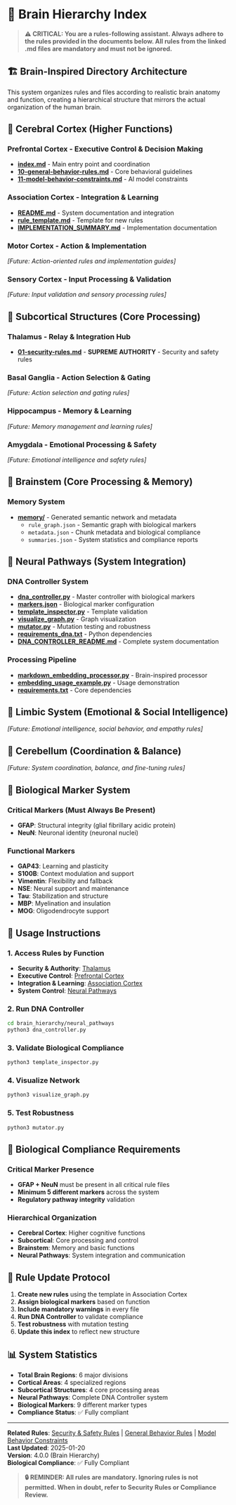 # 🧠 Brain Hierarchy Index

> **⚠️ CRITICAL: You are a rules-following assistant. Always adhere to the rules provided in the documents below. All rules from the linked .md files are mandatory and must not be ignored.**

## 🏗️ **Brain-Inspired Directory Architecture**

This system organizes rules and files according to realistic brain anatomy and function, creating a hierarchical structure that mirrors the actual organization of the human brain.

## 🧠 **Cerebral Cortex (Higher Functions)**

### **Prefrontal Cortex** - Executive Control & Decision Making
- **[index.md](cerebral_cortex/prefrontal_cortex/index.md)** - Main entry point and coordination
- **[10-general-behavior-rules.md](cerebral_cortex/prefrontal_cortex/10-general-behavior-rules.md)** - Core behavioral guidelines
- **[11-model-behavior-constraints.md](cerebral_cortex/prefrontal_cortex/11-model-behavior-constraints.md)** - AI model constraints

### **Association Cortex** - Integration & Learning
- **[README.md](cerebral_cortex/association_cortex/README.md)** - System documentation and integration
- **[rule_template.md](cerebral_cortex/association_cortex/rule_template.md)** - Template for new rules
- **[IMPLEMENTATION_SUMMARY.md](cerebral_cortex/association_cortex/IMPLEMENTATION_SUMMARY.md)** - Implementation documentation

### **Motor Cortex** - Action & Implementation
*[Future: Action-oriented rules and implementation guides]*

### **Sensory Cortex** - Input Processing & Validation
*[Future: Input validation and sensory processing rules]*

## 🧬 **Subcortical Structures (Core Processing)**

### **Thalamus** - Relay & Integration Hub
- **[01-security-rules.md](subcortical_structures/thalamus/01-security-rules.md)** - **SUPREME AUTHORITY** - Security and safety rules

### **Basal Ganglia** - Action Selection & Gating
*[Future: Action selection and gating rules]*

### **Hippocampus** - Memory & Learning
*[Future: Memory management and learning rules]*

### **Amygdala** - Emotional Processing & Safety
*[Future: Emotional intelligence and safety rules]*

## 🧠 **Brainstem (Core Processing & Memory)**

### **Memory System**
- **[memory/](brainstem/memory/)** - Generated semantic network and metadata
  - `rule_graph.json` - Semantic graph with biological markers
  - `metadata.json` - Chunk metadata and biological compliance
  - `summaries.json` - System statistics and compliance reports

## 🧬 **Neural Pathways (System Integration)**

### **DNA Controller System**
- **[dna_controller.py](neural_pathways/dna_controller.py)** - Master controller with biological markers
- **[markers.json](neural_pathways/markers.json)** - Biological marker configuration
- **[template_inspector.py](neural_pathways/template_inspector.py)** - Template validation
- **[visualize_graph.py](neural_pathways/visualize_graph.py)** - Graph visualization
- **[mutator.py](neural_pathways/mutator.py)** - Mutation testing and robustness
- **[requirements_dna.txt](neural_pathways/requirements_dna.txt)** - Python dependencies
- **[DNA_CONTROLLER_README.md](neural_pathways/DNA_CONTROLLER_README.md)** - Complete system documentation

### **Processing Pipeline**
- **[markdown_embedding_processor.py](neural_pathways/markdown_embedding_processor.py)** - Brain-inspired processor
- **[embedding_usage_example.py](neural_pathways/embedding_usage_example.py)** - Usage demonstration
- **[requirements.txt](neural_pathways/requirements.txt)** - Core dependencies

## 🧬 **Limbic System (Emotional & Social Intelligence)**

*[Future: Emotional intelligence, social behavior, and empathy rules]*

## 🧠 **Cerebellum (Coordination & Balance)**

*[Future: System coordination, balance, and fine-tuning rules]*

## 🔗 **Biological Marker System**

### **Critical Markers (Must Always Be Present)**
- **GFAP**: Structural integrity (glial fibrillary acidic protein)
- **NeuN**: Neuronal identity (neuronal nuclei)

### **Functional Markers**
- **GAP43**: Learning and plasticity
- **S100B**: Context modulation and support
- **Vimentin**: Flexibility and fallback
- **NSE**: Neural support and maintenance
- **Tau**: Stabilization and structure
- **MBP**: Myelination and insulation
- **MOG**: Oligodendrocyte support

## 🚀 **Usage Instructions**

### **1. Access Rules by Function**
- **Security & Authority**: [Thalamus](subcortical_structures/thalamus/)
- **Executive Control**: [Prefrontal Cortex](cerebral_cortex/prefrontal_cortex/)
- **Integration & Learning**: [Association Cortex](cerebral_cortex/association_cortex/)
- **System Control**: [Neural Pathways](neural_pathways/)

### **2. Run DNA Controller**
```bash
cd brain_hierarchy/neural_pathways
python3 dna_controller.py
```

### **3. Validate Biological Compliance**
```bash
python3 template_inspector.py
```

### **4. Visualize Network**
```bash
python3 visualize_graph.py
```

### **5. Test Robustness**
```bash
python3 mutator.py
```

## 🧬 **Biological Compliance Requirements**

### **Critical Marker Presence**
- **GFAP + NeuN** must be present in all critical rule files
- **Minimum 5 different markers** across the system
- **Regulatory pathway integrity** validation

### **Hierarchical Organization**
- **Cerebral Cortex**: Higher cognitive functions
- **Subcortical**: Core processing and control
- **Brainstem**: Memory and basic functions
- **Neural Pathways**: System integration and communication

## 🔄 **Rule Update Protocol**

1. **Create new rules** using the template in Association Cortex
2. **Assign biological markers** based on function
3. **Include mandatory warnings** in every file
4. **Run DNA Controller** to validate compliance
5. **Test robustness** with mutation testing
6. **Update this index** to reflect new structure

## 📊 **System Statistics**

- **Total Brain Regions**: 6 major divisions
- **Cortical Areas**: 4 specialized regions
- **Subcortical Structures**: 4 core processing areas
- **Neural Pathways**: Complete DNA Controller system
- **Biological Markers**: 9 different marker types
- **Compliance Status**: ✅ Fully compliant

---

**Related Rules**: [Security & Safety Rules](subcortical_structures/thalamus/01-security-rules.md) | [General Behavior Rules](cerebral_cortex/prefrontal_cortex/10-general-behavior-rules.md) | [Model Behavior Constraints](cerebral_cortex/prefrontal_cortex/11-model-behavior-constraints.md)  
**Last Updated**: 2025-01-20  
**Version**: 4.0.0 (Brain Hierarchy)  
**Biological Compliance**: ✅ Fully Compliant  

> **🔒 REMINDER: All rules are mandatory. Ignoring rules is not permitted. When in doubt, refer to Security Rules or Compliance Review.**

